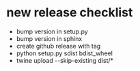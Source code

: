 new release checklist
=====================

* bump version in setup.py
* bump version in sphinx
* create github release with tag
* python setup.py sdist bdist_wheel
* twine upload --skip-existing dist/*

